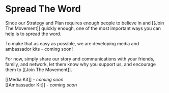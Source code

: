 # Spread The Word 

Since our Strategy and Plan requires enough people to believe in and [[Join The Movement]] quickly enough, one of the most important ways you can help is to spread the word. 

To make that as easy as possible, we are developing media and ambassador kits - coming soon! 

For now, simply share our story and communications with your friends, family, and network, let them know why you support us, and encourage them to [[Join The Movement]]. 

[[Media Kit]] - *coming soon*  
[[Ambassador Kit]] - *coming soon*   